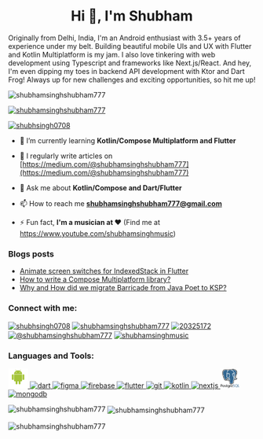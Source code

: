<h1 align="center">Hi 👋, I'm Shubham</h1>
<p>Originally from Delhi, India, I'm an Android enthusiast with 3.5+ years of experience under my belt. Building beautiful mobile UIs and UX with Flutter and Kotlin Multiplatform is my jam. I also love tinkering with web development using Typescript and frameworks like Next.js/React. And hey, I'm even dipping my toes in backend API development with Ktor and Dart Frog! Always up for new challenges and exciting opportunities, so hit me up!</p>

<p align="left"> <img src="https://komarev.com/ghpvc/?username=shubhamsinghshubham777&label=Profile%20views&color=0e75b6&style=flat" alt="shubhamsinghshubham777" /> </p>

<p align="left"> <a href="https://github.com/ryo-ma/github-profile-trophy"> <img src="https://github-profile-trophy.vercel.app/?username=shubhamsinghshubham777" alt="shubhamsinghshubham777" /></a> </p>

<p align="left"> <a href="https://twitter.com/shubhsingh0708" target="blank"><img src="https://img.shields.io/twitter/follow/shubhsingh0708?logo=twitter&style=for-the-badge" alt="shubhsingh0708" /></a> </p>

- 🌱 I’m currently learning **Kotlin/Compose Multiplatform and Flutter**

- 📝 I regularly write articles on [https://medium.com/@shubhamsinghshubham777](https://medium.com/@shubhamsinghshubham777)

- 💬 Ask me about **Kotlin/Compose and Dart/Flutter**

- 📫 How to reach me **shubhamsinghshubham777@gmail.com**

- ⚡ Fun fact, **I'm a musician at ❤️** (Find me at https://www.youtube.com/shubhamsinghmusic)

### Blogs posts
<!-- BLOG-POST-LIST:START -->
- [Animate screen switches for IndexedStack in Flutter](https://medium.com/@shubhamsinghshubham777/animate-screen-switches-for-indexedstack-in-flutter-a66fe488006b?source=rss-de48afc2c715------2)
- [How to write a Compose Multiplatform library?](https://medium.com/@shubhamsinghshubham777/how-to-write-a-compose-multiplatform-library-66ae1b7edb81?source=rss-de48afc2c715------2)
- [Why and How did we migrate Barricade from Java Poet to KSP?](https://medium.com/@shubham.singh_1385/why-and-how-did-we-migrate-barricade-from-java-poet-to-ksp-b2141f533401?source=rss-4b6f9bc7a78b------2)
<!-- BLOG-POST-LIST:END -->

<h3 align="left">Connect with me:</h3>
<p align="left">
<a href="https://twitter.com/shubhsingh0708" target="blank"><img align="center" src="https://raw.githubusercontent.com/rahuldkjain/github-profile-readme-generator/master/src/images/icons/Social/twitter.svg" alt="shubhsingh0708" height="30" width="40" /></a>
<a href="https://linkedin.com/in/shubhamsinghshubham777" target="blank"><img align="center" src="https://raw.githubusercontent.com/rahuldkjain/github-profile-readme-generator/master/src/images/icons/Social/linked-in-alt.svg" alt="shubhamsinghshubham777" height="30" width="40" /></a>
<a href="https://stackoverflow.com/users/20325172" target="blank"><img align="center" src="https://raw.githubusercontent.com/rahuldkjain/github-profile-readme-generator/master/src/images/icons/Social/stack-overflow.svg" alt="20325172" height="30" width="40" /></a>
<a href="https://medium.com/@shubhamsinghshubham777" target="blank"><img align="center" src="https://raw.githubusercontent.com/rahuldkjain/github-profile-readme-generator/master/src/images/icons/Social/medium.svg" alt="@shubhamsinghshubham777" height="30" width="40" /></a>
<a href="https://www.youtube.com/c/shubhamsinghmusic" target="blank"><img align="center" src="https://raw.githubusercontent.com/rahuldkjain/github-profile-readme-generator/master/src/images/icons/Social/youtube.svg" alt="shubhamsinghmusic" height="30" width="40" /></a>
</p>

<h3 align="left">Languages and Tools:</h3>
<p align="left"> <a href="https://developer.android.com" target="_blank" rel="noreferrer"> <img src="https://raw.githubusercontent.com/devicons/devicon/master/icons/android/android-original-wordmark.svg" alt="android" width="40" height="40"/> </a> <a href="https://dart.dev" target="_blank" rel="noreferrer"> <img src="https://www.vectorlogo.zone/logos/dartlang/dartlang-icon.svg" alt="dart" width="40" height="40"/> </a> <a href="https://www.figma.com/" target="_blank" rel="noreferrer"> <img src="https://www.vectorlogo.zone/logos/figma/figma-icon.svg" alt="figma" width="40" height="40"/> </a> <a href="https://firebase.google.com/" target="_blank" rel="noreferrer"> <img src="https://www.vectorlogo.zone/logos/firebase/firebase-icon.svg" alt="firebase" width="40" height="40"/> </a> <a href="https://flutter.dev" target="_blank" rel="noreferrer"> <img src="https://www.vectorlogo.zone/logos/flutterio/flutterio-icon.svg" alt="flutter" width="40" height="40"/> </a> <a href="https://git-scm.com/" target="_blank" rel="noreferrer"> <img src="https://www.vectorlogo.zone/logos/git-scm/git-scm-icon.svg" alt="git" width="40" height="40"/> </a> <a href="https://kotlinlang.org" target="_blank" rel="noreferrer"> <img src="https://www.vectorlogo.zone/logos/kotlinlang/kotlinlang-icon.svg" alt="kotlin" width="40" height="40"/> </a> <a href="https://nextjs.org/" target="_blank" rel="noreferrer"> <img src="https://cdn.worldvectorlogo.com/logos/nextjs-2.svg" alt="nextjs" width="40" height="40"/> </a> <a href="https://www.postgresql.org" target="_blank" rel="noreferrer"> <img src="https://raw.githubusercontent.com/devicons/devicon/master/icons/postgresql/postgresql-original-wordmark.svg" alt="postgresql" width="40" height="40"/> </a> <a href="https://www.mongodb.com" target="_blank" rel="noreferrer"> <img src="https://www.vectorlogo.zone/logos/mongodb/mongodb-icon.svg" alt="mongodb" width="40" height="40"/> </a> </p>

<p><img align="left" src="https://github-readme-stats.vercel.app/api/top-langs?username=shubhamsinghshubham777&show_icons=true&theme=dark&locale=en&layout=compact" alt="shubhamsinghshubham777" /></p>

<p>&nbsp;<img align="center" src="https://github-readme-stats.vercel.app/api?username=shubhamsinghshubham777&show_icons=true&theme=dark&locale=en" alt="shubhamsinghshubham777" /></p>

<p><img align="center" src="https://github-readme-streak-stats.herokuapp.com/?user=shubhamsinghshubham777&theme=dark" alt="shubhamsinghshubham777" /></p>
